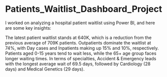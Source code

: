 # Patients_Waitlist_Dashboard_Project
I worked on analyzing a hospital patient waitlist using Power BI, and here are some key insights:

 The latest patient waitlist stands at 640K, which is a reduction from the previous average of 709K patients.
 Outpatients dominate the waitlist at 74%, with Day cases and Inpatients making up 15% and 10%, respectively.
 Patients aged 0-15 years tend to wait less, while the 65+ age group faces longer waiting times.
 In terms of specialties, Accident & Emergency leads with the longest average wait of 69.5 days, followed by Cardiology (28 days) and Medical Genetics (29 days).
